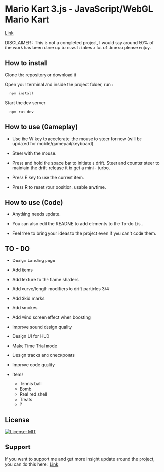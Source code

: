 # Mario Kart 3.js - JavaScript/WebGL Mario Kart
[Link](https://mario-kart-3-js.vercel.app/)

DISCLAIMER : This is not a completed project, I would say around 50% of the work has been done up to now. It takes a lot of time so please enjoy.

## How to install

Clone the repository or download it

Open your terminal and inside the project folder, run :

```bash
  npm install
```

Start the dev server

```bash
  npm run dev
```

## How to use (Gameplay)

- Use the W key to accelerate, the mouse to steer for now (will be updated for mobile/gamepad/keyboard).

- Steer with the mouse.

- Press and hold the space bar to initiate a drift. Steer and counter steer to maintain the drift. release it to get a mini - turbo.

- Press E key to use the current item.

- Press R to reset your position, usable anytime.

## How to use (Code)

- Anything needs update.

- You can also edit the README to add elements to the To-do List.

- Feel free to bring your ideas to the project even if you can't code them.

## TO - DO

- Design Landing page

- Add items

- Add texture to the flame shaders

- Add curve/length modifiers to drift particles 3/4

- Add Skid marks 

- Add smokes

- Add wind screen effect when boosting

- Improve sound design quality

- Design UI for HUD

- Make Time Trial mode

- Design tracks and checkpoints

- Improve code quality

- Items
  - Tennis ball
  - Bomb
  - Real red shell
  - Treats
  - ?

## License

[![License: MIT](https://img.shields.io/badge/License-MIT-yellow.svg)](https://opensource.org/licenses/MIT)

## Support

If you want to support me and get more insight update around the project, you can do this here :
[Link](https://polar.sh/Lunakepio)
